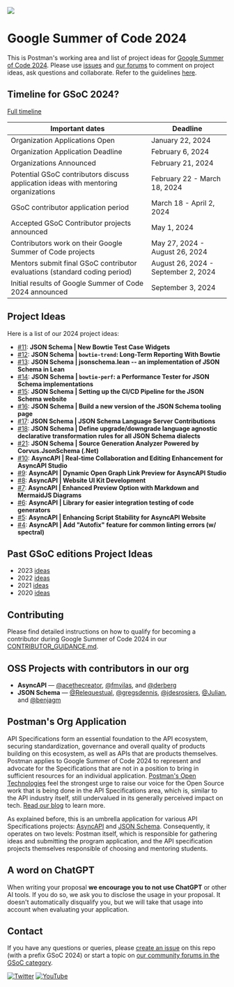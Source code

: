 ![](https://blog.postman.com/wp-content/uploads/2021/10/Google-Summer-of-Code-Postman-Blog-Projects.jpg)

# Google Summer of Code 2024
This is Postman's working area and list of project ideas for [Google Summer of Code 2024](https://summerofcode.withgoogle.com/). Please use [issues](#project-ideas) and [our forums](https://community.postman.com/c/open-technology/gsoc/42) to comment on project ideas, ask questions and collaborate. Refer to the guidelines [here](./CONTRIBUTOR_GUIDANCE.md).

## Timeline for GSoC 2024?
[Full timeline](https://developers.google.com/open-source/gsoc/timeline)

|Important dates | Deadline|
| ----- | ----- |
| Organization Applications Open | January 22, 2024|
| Organization Application Deadline | February 6, 2024 |
| Organizations Announced | February 21, 2024 |
| Potential GSoC contributors discuss application ideas with mentoring organizations | February 22 - March 18, 2024 |
| GSoC contributor application period | March 18 - April 2, 2024 |
| Accepted GSoC Contributor projects announced | May 1, 2024 |
| Contributors work on their Google Summer of Code projects | May 27, 2024 - August 26, 2024|
| Mentors submit final GSoC contributor evaluations (standard coding period) | August 26, 2024 - September 2, 2024|
| Initial results of Google Summer of Code 2024 announced | September 3, 2024 |

## Project Ideas
Here is a list of our 2024 project ideas:
- [#11](https://github.com/postman-open-technologies/gsoc-2024/issues/11): **JSON Schema | New Bowtie Test Case Widgets**
- [#12](https://github.com/postman-open-technologies/gsoc-2024/issues/12): **JSON Schema | `bowtie-trend`: Long-Term Reporting With Bowtie**
- [#13](https://github.com/postman-open-technologies/gsoc-2024/issues/13): **JSON Schema | jsonschema.lean -- an implementation of JSON Schema in Lean**
- [#14](https://github.com/postman-open-technologies/gsoc-2024/issues/14): **JSON Schema | `bowtie-perf`: a Performance Tester for JSON Schema implementations**
- [#15](https://github.com/postman-open-technologies/gsoc-2024/issues/15): **JSON Schema | Setting up the CI/CD Pipeline for the JSON Schema website**
- [#16](https://github.com/postman-open-technologies/gsoc-2024/issues/16): **JSON Schema | Build a new version of the JSON Schema tooling page**
- [#17](https://github.com/postman-open-technologies/gsoc-2024/issues/17): **JSON Schema | JSON Schema Language Server Contributions**
- [#18](https://github.com/postman-open-technologies/gsoc-2024/issues/18): **JSON Schema | Define upgrade/downgrade language agnostic declarative transformation rules for all JSON Schema dialects**
- [#21](https://github.com/postman-open-technologies/gsoc-2024/issues/21): **JSON Schema | Source Generation Analyzer Powered by Corvus.JsonSchema (.Net)**
- [#10](https://github.com/postman-open-technologies/gsoc-2024/issues/10): **AsyncAPI | Real-time Collaboration and Editing Enhancement for AsyncAPI Studio**
- [#9](https://github.com/postman-open-technologies/gsoc-2024/issues/9): **AsyncAPI | Dynamic Open Graph Link Preview for AsyncAPI Studio**
- [#8](https://github.com/postman-open-technologies/gsoc-2024/issues/8): **AsyncAPI | Website UI Kit Development**
- [#7](https://github.com/postman-open-technologies/gsoc-2024/issues/7): **AsyncAPI | Enhanced Preview Option with Markdown and MermaidJS Diagrams**
- [#6](https://github.com/postman-open-technologies/gsoc-2024/issues/6): **AsyncAPI | Library for easier integration testing of code generators**
- [#5](https://github.com/postman-open-technologies/gsoc-2024/issues/5): **AsyncAPI | Enhancing Script Stability for AsyncAPI Website**
- [#4](https://github.com/postman-open-technologies/gsoc-2024/issues/4): **AsyncAPI | Add "Autofix" feature for common linting errors (w/ spectral)**

## Past GSoC editions Project Ideas

- 2023 [ideas](https://github.com/postman-open-technologies/gsoc-2023)
- 2022 [ideas](https://github.com/postman-open-technologies/gsoc-2022)
- 2021 [ideas](https://github.com/postmanlabs/gsoc/blob/master/2021/Ideas.md)
- 2020 [ideas](https://github.com/postmanlabs/gsoc/blob/master/2020/IDEAS.md)

## Contributing
Please find detailed instructions on how to qualify for becoming a contributor during Google Summer of Code 2024 in our [CONTRIBUTOR_GUIDANCE.md](CONTRIBUTOR_GUIDANCE.md).

## OSS Projects with contributors in our org
- **AsyncAPI** — [@acethecreator](https://github.com/acethecreator), [@fmvilas](https://github.com/fmvilas), and [@derberg](https://github.com/derberg)
- **JSON Schema** — [@Relequestual](https://github.com/Relequestual), [@gregsdennis](https://github.com/gregsdennis), [@jdesrosiers](https://github.com/jdesrosiers), [@Julian](https://github.com/Julian), and [@benjagm](https://github.com/benjagm)

## Postman's Org Application

API Specifications form an essential foundation to the API ecosystem, securing standardization, governance and overall quality of products building on this ecosystem, as well as APIs that are products themselves. Postman applies to Google Summer of Code 2024 to represent and advocate for the Specifications that are not in a position to bring in sufficient resources for an individual application. [Postman's Open Technologies](https://blog.postman.com/announcing-postman-open-technologies/) feel the strongest urge to raise our voice for the Open Source work that is being done in the API Specifications area, which is, similar to the API industry itself, still undervalued in its generally perceived impact on tech. [Read our blog](https://blog.postman.com/join-postman-at-google-summer-of-code-2023/) to learn more.

As explained before, this is an umbrella application for various API Specifications projects: [AsyncAPI](https://github.com/asyncapi) and [JSON Schema](https://github.com/json-schema-org). Consequently, it operates on two levels: Postman itself, which is responsible for gathering ideas and submitting the program application, and the API specification projects themselves responsible of choosing and mentoring students.

## A word on ChatGPT

When writing your proposal **we encourage you to not use ChatGPT** or other AI tools. If you do so, we ask you to disclose the usage in your proposal. It doesn't automatically disqualify you, but we will take that usage into account when evaluating your application.

## Contact

If you have any questions or queries, please [create an issue](https://github.com/postman-open-technologies/gsoc-2024/issues/new) on this repo (with a prefix GSoC 2024) or start a topic on [our community forums in the GSoC category](https://community.postman.com/c/open-technology/gsoc/42).

[![Twitter](https://img.shields.io/badge/Twitter-%40getpostman-orange?logo=twitter&logoColor=white)](https://twitter.com/getpostman) [![YouTube](https://img.shields.io/badge/YouTube-%40postman-orange?logo=youtube)](https://www.youtube.com/c/postman)
